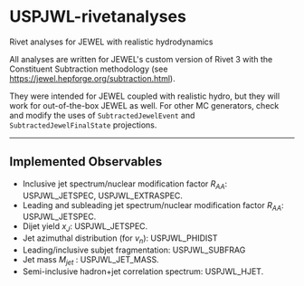 # USPJWL-rivetanalyses
Rivet analyses for JEWEL with realistic hydrodynamics

All analyses are written for JEWEL's custom version of Rivet 3 with the Constituent Subtraction methodology (see https://jewel.hepforge.org/subtraction.html). 

They were intended for JEWEL coupled with realistic hydro, but they will work for out-of-the-box JEWEL as well. For other MC generators, check and modify the uses of `SubtractedJewelEvent` and `SubtractedJewelFinalState` projections.


---

## Implemented Observables
 - Inclusive jet spectrum/nuclear modification factor $R_{AA}$: USPJWL_JETSPEC, USPJWL_EXTRASPEC.
 - Leading and subleading jet spectrum/nuclear modification factor $R_{AA}$: USPJWL_JETSPEC.
 - Dijet yield $x_J$: USPJWL_JETSPEC.
 - Jet azimuthal distribution (for $v_n$): USPJWL_PHIDIST
 - Leading/inclusive subjet fragmentation: USPJWL_SUBFRAG
 - Jet mass $M_{jet}$ : USPJWL_JET_MASS.
 - Semi-inclusive hadron+jet correlation spectrum: USPJWL_HJET.
